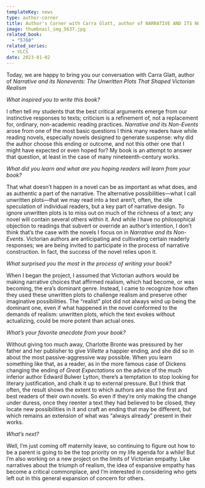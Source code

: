 ```yaml
---
templateKey: news
type: author-corner
title: Author's Corner with Carra Glatt, author of NARRATIVE AND ITS NONEVENTS
image: thumbnail_img_5637.jpg
related_book:
  - "5760"
related_series:
  - VLCS
date: 2023-01-02
---
```

Today, we are happy to bring you our conversation with Carra Glatt, author of *Narrative and its Nonevents: The Unwritten Plots That Shaped Victorian Realism*

*What inspired you to write this book?* 

I often tell my students that the best critical arguments emerge from our instinctive responses to texts; criticism is a refinement of, not a replacement for, ordinary, non-academic reading practices.  *Narrative and its Non-Events* arose from one of the most basic questions I think many readers have while reading novels, especially novels designed to generate suspense: why did the author choose this ending or outcome, and not this other one that I might have expected or even hoped for? My book is an attempt to answer that question, at least in the case of many nineteenth-century works. 

*What did you learn and what are you hoping readers will learn from your book?* 

That what doesn’t happen in a novel can be as important as what does, and as authentic a part of the narrative. The alternative possibilities—what I call unwritten plots—that we may read into a text aren’t, often, the idle speculation of individual readers, but a key part of narrative design. To ignore unwritten plots is to miss out on much of the richness of a text; any novel will contain several others within it. And while I have no philosophical objection to readings that subvert or override an author’s intention, I don’t think that’s the case with the novels I focus on in *Narrative and its Non-Events*.  Victorian authors are anticipating and cultivating certain readerly responses; we are being invited to participate in the process of narrative construction. In fact, the success of the novel relies upon it.

*What surprised you the most in the process of writing your book?* 

When I began the project, I assumed that Victorian authors would be making narrative choices that affirmed realism, which had become, or was becoming, the era’s dominant genre. Instead, I came to recognize how often they used these unwritten plots to challenge realism and preserve other imaginative possibilities. The “realist” plot did not always wind up being the dominant one, even if what happened in the novel conformed to the demands of realism: unwritten plots, which the text evokes without actualizing, could be more potent than actual ones.

*What’s your favorite anecdote from your book?*

Without giving too much away, Charlotte Bronte was pressured by her father and her publisher to give *Villette* a happier ending, and she did so in about the most passive-aggressive way possible. When you learn something like that, as a reader, as in the more famous case of Dickens changing the ending of *Great Expectations* on the advice of the much inferior author Edward Bulwer Lytton, there’s a temptation to stop looking for literary justification, and chalk it up to external pressure. But I think that often, the result shows the extent to which authors are also the first and best readers of their own novels. So even if they’re only making the change under duress, once they reenter a text they had believed to be closed, they locate new possibilities in it and craft an ending that may be different, but which remains an extension of what was “always already” present in their works. 

*What’s next?* 

Well, I’m just coming off maternity leave, so continuing to figure out how to be a parent is going to be the top priority on my life agenda for a while! But I’m also working on a new project on the limits of Victorian empathy. Like narratives about the triumph of realism, the idea of expansive empathy has become a critical commonplace, and I’m interested in considering who gets left out in this general expansion of concern for others.